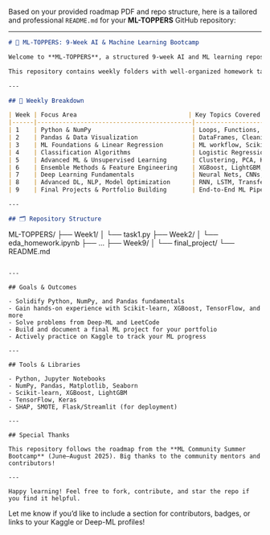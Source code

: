 Based on your provided roadmap PDF and repo structure, here is a tailored and professional `README.md` for your **ML-TOPPERS** GitHub repository:

---

```markdown
# 🧠 ML-TOPPERS: 9-Week AI & Machine Learning Bootcamp

Welcome to **ML-TOPPERS**, a structured 9-week AI and ML learning repository designed to complement the **ML Community 2-Month Summer Roadmap (June 15 – August 15, 2025)**.

This repository contains weekly folders with well-organized homework tasks, coding exercises, and project files. Each week aligns with specific topics from the roadmap to gradually build your data science and ML skill set.

---

## 📅 Weekly Breakdown

| Week | Focus Area                               | Key Topics Covered |
|------|-------------------------------------------|---------------------|
| 1    | Python & NumPy                            | Loops, Functions, Array Ops, Linear Algebra |
| 2    | Pandas & Data Visualization               | DataFrames, Cleaning, Matplotlib, Seaborn |
| 3    | ML Foundations & Linear Regression        | ML workflow, Scikit-learn, Preprocessing |
| 4    | Classification Algorithms                 | Logistic Regression, SVM, Decision Trees |
| 5    | Advanced ML & Unsupervised Learning       | Clustering, PCA, KNN, Naive Bayes |
| 6    | Ensemble Methods & Feature Engineering    | XGBoost, LightGBM, SHAP, SMOTE |
| 7    | Deep Learning Fundamentals                | Neural Nets, CNNs, Keras, TensorFlow |
| 8    | Advanced DL, NLP, Model Optimization      | RNN, LSTM, Transfer Learning, MLOps |
| 9    | Final Projects & Portfolio Building       | End-to-End ML Pipeline, Deployment |

---

## 🗂 Repository Structure

```

ML-TOPPERS/
├── Week1/
│   └── task1.py
├── Week2/
│   └── eda\_homework.ipynb
├── ...
├── Week9/
│   └── final\_project/
└── README.md

```

---

## Goals & Outcomes

- Solidify Python, NumPy, and Pandas fundamentals
- Gain hands-on experience with Scikit-learn, XGBoost, TensorFlow, and more
- Solve problems from Deep-ML and LeetCode
- Build and document a final ML project for your portfolio
- Actively practice on Kaggle to track your ML progress

---

## Tools & Libraries

- Python, Jupyter Notebooks
- NumPy, Pandas, Matplotlib, Seaborn
- Scikit-learn, XGBoost, LightGBM
- TensorFlow, Keras
- SHAP, SMOTE, Flask/Streamlit (for deployment)

---

## Special Thanks

This repository follows the roadmap from the **ML Community Summer Bootcamp** (June–August 2025). Big thanks to the community mentors and contributors!

---

Happy learning! Feel free to fork, contribute, and star the repo if you find it helpful.
```

Let me know if you’d like to include a section for contributors, badges, or links to your Kaggle or Deep-ML profiles!
